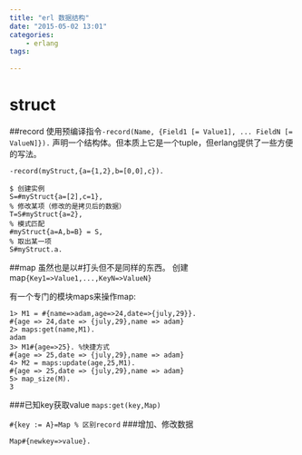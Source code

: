 ```yaml
---
title: "erl 数据结构"
date: "2015-05-02 13:01"
categories:
    - erlang
tags:
    
---
```

# struct

##record 
使用预编译指令`-record(Name, {Field1 [= Value1],
              ...
               FieldN [= ValueN]}).`
声明一个结构体。但本质上它是一个tuple，但erlang提供了一些方便的写法。

```
-record(myStruct,{a={1,2},b=[0,0],c}).

$ 创建实例
S=#myStruct{a=[2],c=1},
% 修改某项（修改的是拷贝后的数据）
T=S#myStruct{a=2},
% 模式匹配
#myStruct{a=A,b=B} = S,
% 取出某一项
S#myStruct.a.
```

##map 
虽然也是以#打头但不是同样的东西。
创建map`{Key1=>Value1,...,KeyN=>ValueN}`

有一个专门的模块maps来操作map:

```
1> M1 = #{name=>adam,age=>24,date=>{july,29}}.
#{age => 24,date => {july,29},name => adam}
2> maps:get(name,M1).
adam
3> M1#{age=>25}. %快捷方式
#{age => 25,date => {july,29},name => adam}
4> M2 = maps:update(age,25,M1).
#{age => 25,date => {july,29},name => adam}
5> map_size(M).
3
```
###已知key获取value
`` maps:get(key,Map) ``

`` #{key := A}=Map % 区别record ``
###增加、修改数据

`` Map#{newkey=>value}. ``
